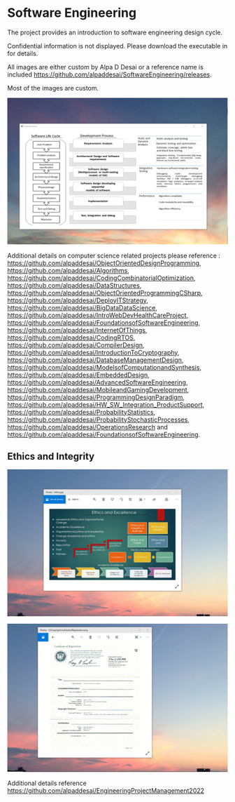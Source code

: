 # Software Engineering

The project provides an introduction to software engineering design cycle. 

Confidential information is not displayed. Please download the executable in for details. 

All images are either custom by Alpa D Desai or a reference name is included https://github.com/alpaddesai/SoftwareEngineering/releases.

Most of the images are custom.

![image](SoftwareDevelopmentCycle.png)


Additional details on computer science related projects please reference : https://github.com/alpaddesai/ObjectOrientedDesignProgramming, https://github.com/alpaddesai/Algorithms, https://github.com/alpaddesai/CodingCombinatorialOptimization, https://github.com/alpaddesai/DataStructures, https://github.com/alpaddesai/ObjectOrientedProgrammingCSharp, https://github.com/alpaddesai/DeployITStrategy, https://github.com/alpaddesai/BigDataDataScience, https://github.com/alpaddesai/IntroWebDevHealthCareProject, https://github.com/alpaddesai/FoundationsofSoftwareEngineering, https://github.com/alpaddesai/InternetOfThings, https://github.com/alpaddesai/CodingRTOS, https://github.com/alpaddesai/CompilerDesign, https://github.com/alpaddesai/IntroductionToCryptography, https://github.com/alpaddesai/DatabaseManagementDesign, https://github.com/alpaddesai/ModelsofComputationandSynthesis, https://github.com/alpaddesai/EmbeddedDesign, https://github.com/alpaddesai/AdvancedSoftwareEngineering, https://github.com/alpaddesai/MobileandGamingDevelopment, https://github.com/alpaddesai/ProgrammingDesignParadigm, https://github.com/alpaddesai/HW_SW_Integration_ProductSupport, https://github.com/alpaddesai/ProbabilityStatistics, https://github.com/alpaddesai/ProbabilityStochasticProcesses, https://github.com/alpaddesai/OperationsResearch and https://github.com/alpaddesai/FoundationsofSoftwareEngineering. 

## Ethics and Integrity
![image](EthicsandExcellence.png)

![image](USCopyrightCertificate.png)

Additional details reference https://github.com/alpaddesai/EngineeringProjectManagement2022

